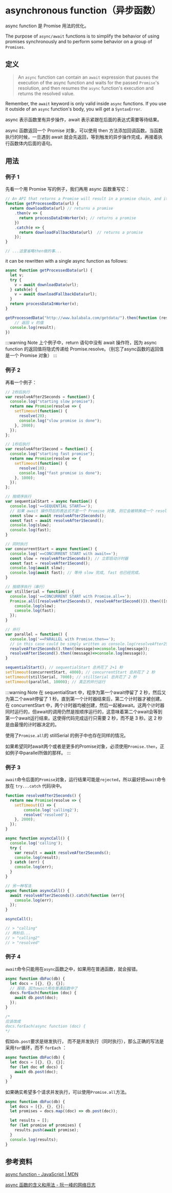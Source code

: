 # asynchronous function（异步函数）

async  function 是 Promise 用法的优化。

The purpose of `async/await` functions is to simplify the behavior of using promises synchronously and to perform some behavior on a group of `Promises`. 

## 定义
> An `async` function can contain an `await` expression that pauses the execution of the async function and waits for the passed `Promise`'s resolution, and then resumes the `async` function's execution and returns the resolved value.

Remember, the `await` keyword is only valid inside `async` functions. If you use it outside of an `async` function's body, you will get a `SyntaxError`.

async 表示函数里有异步操作，await 表示紧跟在后面的表达式需要等待结果。

async 函数返回一个 Promise 对象，可以使用 then 方法添加回调函数。当函数执行的时候，一旦遇到 await 就会先返回，等到触发的异步操作完成，再接着执行函数体内后面的语句。

## 用法
### 例子 1
先看一个用 Promise 写的例子，我们再用 async 函数重写它：

```js
// An API that returns a Promise will result in a promise chain, and it splits the function into many parts.
function getProcessedData(url) {
  return downloadData(url) // returns a promise
    .then(v => {
      return processDataInWorker(v); // returns a promise
    })
    .catch(e => {
      return downloadFallbackData(url)  // returns a promise
    });
}

// ...这里省略then做的事...
```

it can be rewritten with a single async function as follows:
```js
async function getProcessedData(url) {
  let v;
  try {
    v = await downloadData(url); 
  } catch(e) {
    v = await downloadFallbackData(url);
  }
  return processDataInWorker(v);
}

getProcessedData("http://www.balabala.com/getdata/").then(function (result){
	// 返回 v 的值
  console.log(result);
})
```

:::warning Note
上个例子中，return 语句中没有 await 操作符，因为 async function 的返回值将隐式传递给 Promise.resolve。（别忘了async函数的返回值是一个 Promise 对象）
:::

### 例子 2
再看一个例子：

```js
// 2秒后执行
var resolveAfter2Seconds = function() {
  console.log("starting slow promise");
  return new Promise(resolve => {
    setTimeout(function() {
      resolve(20);
      console.log("slow promise is done");
    }, 2000);
  });
};

// 1秒后执行
var resolveAfter1Second = function() {
  console.log("starting fast promise");
  return new Promise(resolve => {
    setTimeout(function() {
      resolve(10);
      console.log("fast promise is done");
    }, 1000);
  });
};

// 按顺序执行
var sequentialStart = async function() {
  console.log('==SEQUENTIAL START==');
  // 如果 await 操作符后的表达式不是一个 Promise 对象, 则它会被转换成一个 resolved 状态的 Promise 对象
  const slow = await resolveAfter2Seconds();
  const fast = await resolveAfter1Second();
  console.log(slow);
  console.log(fast);
}

// 同时执行
var concurrentStart = async function() {
  console.log('==CONCURRENT START with await==');
  const slow = resolveAfter2Seconds(); // 立即启动计时器
  const fast = resolveAfter1Second();
  console.log(await slow);
  console.log(await fast); // 等待 slow 完成, fast 也已经完成。
}

// 按顺序执行（串行）
var stillSerial = function() {
  console.log('==CONCURRENT START with Promise.all==');
  Promise.all([resolveAfter2Seconds(), resolveAfter1Second()]).then(([slow, fast]) => {
    console.log(slow);
    console.log(fast);
  });
}

// 并行
var parallel = function() {
  console.log('==PARALLEL with Promise.then==');
  // in this case could be simply written as console.log(resolveAfter2Seconds());
  resolveAfter2Seconds().then((message)=>console.log(message)); 
  resolveAfter1Second().then((message)=>console.log(message));
}

sequentialStart(); // sequentialStart 总共花了 2+1 秒
setTimeout(concurrentStart, 4000); // concurrentStart 总共花了 2 秒
setTimeout(stillSerial, 7000); // stillSerial 总共花了 2 秒
setTimeout(parallel, 10000); // 真正的并行运行
```

:::warning Note
在 sequentialStart 中，程序为第一个await停留了 2 秒，然后又为第二个await停留了 1 秒。直到第一个计时器结束后，第二个计时器才被创建。
在 concurrentStart 中，两个计时器均被创建，然后一起被await。这两个计时器同时运行的，但await的调用仍然是按顺序运行的，这意味着第二个await会等到第一个await运行结束。这使得代码完成运行只需要 2 秒，而不是 3 秒。这 2 秒是由最慢的计时器决定的。

使用了`Promise.all`的 stillSerial 的例子中也存在同样的情况。

如果希望同时await两个或者是更多的Promise对象，必须使用`Promise.then`，正如例子中parallel所做的那样。
:::

### 例子 3

`await`命令后面的`Promise`对象，运行结果可能是`rejected`，所以最好把`await`命令放在 `try...catch` 代码块中。

```js
function resolveAfter2Seconds() {
  return new Promise(resolve => {
    setTimeout(() => {
        console.log('calling2');
        resolve('resolved');
    }, 2000);
  });
}

async function asyncCall() {
  console.log('calling');
  try {
    var result = await resolveAfter2Seconds();
    console.log(result);
  } catch (err) {
    console.log(err);
  }
}

// 另一种写法
async function asyncCall() {
  await resolveAfter2Seconds().catch(function (err){
    console.log(err);
  });
}

asyncCall();

// > "calling"
// 两秒后...
// > "calling2"
// > "resolved"
```

### 例子 4
`await`命令只能用在`async`函数之中，如果用在普通函数，就会报错。

```js
async function dbFuc(db) {
  let docs = [{}, {}, {}];
  // 报错，因为await用在普通函数中了
  docs.forEach(function (doc) {
    await db.post(doc);
  });
}

/* 
应该改成
docs.forEach(async function (doc) {
*/
```

假如`db.post`要求是继发执行， 而不是并发执行（同时执行），那么正确的写法是采用`for`循环，而不 `forEach` ：

```js
async function dbFuc(db) {
  let docs = [{}, {}, {}];
  for (let doc of docs) {
    await db.post(doc);
  }
}
```

如果确实希望多个请求并发执行，可以使用`Promise.all`方法。

```js
async function dbFuc(db) {
  let docs = [{}, {}, {}];
  let promises = docs.map((doc) => db.post(doc));

  let results = [];
  for (let promise of promises) {
    results.push(await promise);
  }
  console.log(results);
}
```

## 参考资料
[async function - JavaScript | MDN](https://developer.mozilla.org/en-US/docs/Web/JavaScript/Reference/Statements/async_function)

[async 函数的含义和用法 - 阮一峰的网络日志](http://www.ruanyifeng.com/blog/2015/05/async.html)